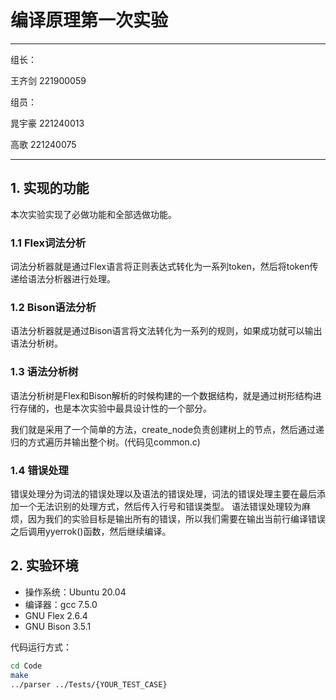 # 编译原理第一次实验

---

组长：

王齐剑 221900059

组员：

晁宇豪 221240013

高歌 221240075

---

## 1. 实现的功能

本次实验实现了必做功能和全部选做功能。

### 1.1 Flex词法分析

词法分析器就是通过Flex语言将正则表达式转化为一系列token，然后将token传递给语法分析器进行处理。

### 1.2 Bison语法分析

语法分析器就是通过Bison语言将文法转化为一系列的规则，如果成功就可以输出语法分析树。

### 1.3 语法分析树

语法分析树是Flex和Bison解析的时候构建的一个数据结构，就是通过树形结构进行存储的，也是本次实验中最具设计性的一个部分。

我们就是采用了一个简单的方法，create_node负责创建树上的节点，然后通过递归的方式遍历并输出整个树。(代码见common.c)

### 1.4 错误处理

错误处理分为词法的错误处理以及语法的错误处理，词法的错误处理主要在最后添加一个无法识别的处理方式，然后传入行号和错误类型。
语法错误处理较为麻烦，因为我们的实验目标是输出所有的错误，所以我们需要在输出当前行编译错误之后调用yyerrok()函数，然后继续编译。

## 2. 实验环境

- 操作系统：Ubuntu 20.04
- 编译器：gcc 7.5.0
- GNU Flex 2.6.4
- GNU Bison 3.5.1

代码运行方式：

```bash
cd Code
make 
../parser ../Tests/{YOUR_TEST_CASE}
```

